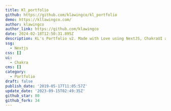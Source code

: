 ```yaml
---
title: Kl_portfolio
github: https://github.com/klawingco/kl_portfolio
demo: https://kllawingco.com/
author: klawingco
author_link: https://github.com/klawingco
date: 2024-02-18T12:50:31.895Z
description: KL's Portfolio v2. Made with Love using NextJS, ChakraUI and Framer motion.
ssg:
  - Nextjs
css: []
ui:
  - Chakra
cms: []
category:
  - Portfolio
draft: false
publish_date: '2019-05-17T11:05:57Z'
update_date: '2023-09-15T02:49:35Z'
github_star: 80
github_fork: 34
---
```

